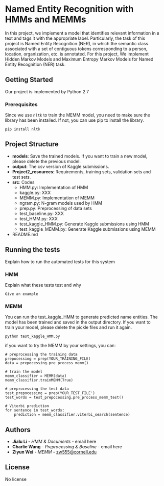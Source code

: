 # Named Entity Recognition with HMMs and MEMMs

In this project, we implement a model that identifies relevant information in a text and tags it with the appropriate label. Particularly, the task of this project is Named Entity Recognition (NER), in which the semantic class associated with a set of contiguous tokens corresponding to a person, location, organization, etc. is annotated.
For this project, We implement Hidden Markov Models and Maximum Entropy Markov Models for Named Entity Recognition (NER) task.

## Getting Started

Our project is implemented by Python 2.7

### Prerequisites

Since we use `nltk` to train the MEMM model, you need to make sure the library has been installed.
If not, you can use pip to install the library.
```
pip install nltk
```

## Project Structure

- **models**: Save the trained models. If you want to train a new model, please delete the previous model.
- **output**: The csv version of Kaggle submissions.
- **Project2_resources**: Requirements, training sets, validation sets and test sets.
- **src**: Codes
    - HMM.py: Implementation of HMM
    - kaggle.py: XXX
    - MEMM.py: Implementation of MEMM
    - ngram.py: N-gram models used by HMM
    - prep.py: Preprocessing of data sets
    - test_baseline.py: XXX
    - test_HMM.py: XXX
    - test_kaggle_HMM.py: Generate Kaggle submissions using HMM
    - test_kaggle_MEMM.py: Generate Kaggle submissions using MEMM
- README.md

## Running the tests

Explain how to run the automated tests for this system

### HMM

Explain what these tests test and why

```
Give an example
```

### MEMM

You can run the test_kaggle_HMM to generate predicted name entities. 
The model has been trained and saved in the output directory. If you want to train your model, please delete the pickle files and run it again.

```
python test_kaggle_HMM.py
```
if you want to try the MEMM by your settings, you can:
```
# preprocessing the training data
prepocessing = prep(YOUR_TRAINING_FILE)
data = prepocessing.pre_process_memm()

# train the model
memm_classifier = MEMM(data)
memm_classifier.trainMEMM(True)

# preprocessing the test data
test_prepocessing = prep(YOUR_TEST_FILE')
test_words = test_prepocessing.pre_process_memm_test()

# Viterbi prediction
for sentence in test_words:
    prediction = memm_classifier.viterbi_search(sentence)
```


## Authors

* **Jialu Li** - *HMM & Documents* - email here
* **Charlie Wang** - *Preprocessing & Baseline* - email here
* **Ziyun Wei** - *MEMM* - zw555@cornell.edu


## License

No license

